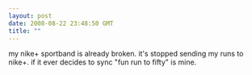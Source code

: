```yaml
---
layout: post
date: 2008-08-22 23:48:50 GMT
title: ""
---
```

my nike+ sportband is already broken. it's stopped sending my runs to nike+. if it ever decides to sync "fun run to fifty" is mine.